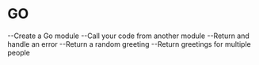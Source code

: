 # GO

--Create a Go module
--Call your code from another module
--Return and handle an error
--Return a random greeting
--Return greetings for multiple people
